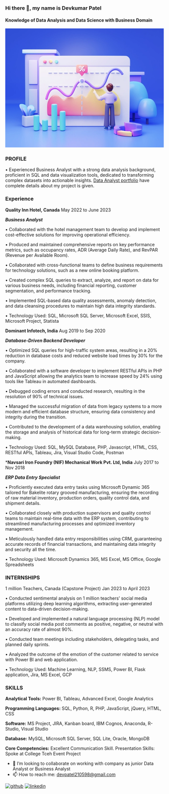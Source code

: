 ### Hi there 👋, my name is Devkumar Patel
#### Knowledge of Data Analysis and Data Science with Business Domain
![Knowledge of Data Analysis and Data Science with Business Domain](https://github.com/DevkumarPatel21/DevkumarPatel21/blob/main/c003e952b6d56c85afc15cb3f5247bcd.png)

### PROFILE
•	Experienced Business Analyst with a strong data analysis background, proficient in SQL and data visualization tools, dedicated to transforming complex datasets into actionable insights.
[ Data Analyst portfolio](https://github.com/DevkumarPatel21/data-analyst-portfolio) have complete details about my project is given.

### Experience
**Quality Inn Hotel, Canada**                                                                                                                          May 2022 to June 2023

***Business Analyst***

•	Collaborated with the hotel management team to develop and implement cost-effective solutions for improving operational efficiency.

•	Produced and maintained comprehensive reports on key performance metrics, such as occupancy rates, ADR (Average Daily Rate), and RevPAR (Revenue per Available Room).

•	Collaborated with cross-functional teams to define business requirements for technology solutions, such as a new online booking platform.

•	Created complex SQL queries to extract, analyze, and report on data for various business needs, including financial reporting, customer segmentation, and performance tracking.

•	Implemented SQL-based data quality assessments, anomaly detection, and data cleansing procedures to maintain high data integrity standards.

•	Technology Used:  SQL, Microsoft SQL Server, Microsoft Excel, SSIS, Microsoft Project, Statista

**Dominant Infotech, India** 	 	 	 	 	 	 	 	                                                                                 Aug 2019 to Sep 2020

***Database-Driven Backend Developer***   

•	Optimized SQL queries for high-traffic system areas, resulting in a 20% reduction in database costs and reduced website load times by 30% for the company.

•	Collaborated with a software developer to implement RESTful APIs in PHP and JavaScript allowing the analytics team to increase speed by 24% using tools like Tableau in automated dashboards.

•	Debugged coding errors and conducted research, resulting in the resolution of 90% of technical issues.

•	Managed the successful migration of data from legacy systems to a more modern and efficient database structure, ensuring data consistency and integrity during the transition.

•	Contributed to the development of a data warehousing solution, enabling the storage and analysis of historical data for long-term strategic decision-making.

•	Technology Used: SQL, MySQL Database, PHP, Javascript, HTML, CSS, RESTful APIs, Tableau, Jira, Visual Studio Code, Postman

***Navsari Iron Foundry (NIF) Mechanical Work Pvt. Ltd, India**                                                            July 2017 to Nov 2018

***ERP Data Entry Specialist***

•	Proficiently executed data entry tasks using Microsoft Dynamic 365 tailored for Bakelite rotary grooved manufacturing, ensuring the recording of raw material inventory, production orders, quality control data, and shipment details.

•	Collaborated closely with production supervisors and quality control teams to maintain real-time data with the ERP system, contributing to streamlined manufacturing processes and optimized inventory management.

•	Meticulously handled data entry responsibilities using CRM, guaranteeing accurate records of financial transactions, and maintaining data integrity and security all the time.

•	Technology Used: Microsoft Dynamics 365, MS Excel, MS Office, Google Spreadsheets

### INTERNSHIPS

1 million Teachers, Canada (Capstone Project)                                                                                       Jan 2023 to April 2023

•	Conducted sentimental analysis on 1 million teachers’ social media platforms utilizing deep learning algorithms, extracting user-generated content to data-driven decision-making.

•	Developed and implemented a natural language processing (NLP) model to classify social media post comments as positive, negative, or neutral with an accuracy rate of almost 90%.

•	Conducted team meetings including stakeholders, delegating tasks, and planned daily sprints.

•	Analyzed the outcome of the emotion of the customer related to service with Power BI and web application.

•	Technology Used: Machine Learning, NLP, SSMS, Power BI, Flask application, Jira, MS Excel, GCP




### SKILLS 
**Analytical Tools:** Power BI, Tableau, Advanced Excel, Google Analytics

**Programming Languages:** SQL, Python, R, PHP, JavaScript, jQuery, HTML, CSS

**Software:** MS Project, JIRA, Kanban board, IBM Cognos, Anaconda, R-Studio, Visual Studio 

**Database:** MySQL, Microsoft SQL Server, SQL Lite, Oracle, MongoDB

**Core Competencies:** Excellent Communication Skill. Presentation Skills: Spoke at College Tceh Event Project


- 👯 I’m looking to collaborate on working with company as junior Data Analyst or Business Analyst 
- 📫 How to reach me: devpatel210598@gmail.com 


[<img src='https://cdn.jsdelivr.net/npm/simple-icons@3.0.1/icons/github.svg' alt='github' height='40'>](https://github.com/https://github.com/DevkumarPatel21/data-analyst-portfolio)  [<img src='https://cdn.jsdelivr.net/npm/simple-icons@3.0.1/icons/linkedin.svg' alt='linkedin' height='40'>](https://www.linkedin.com/in/www.linkedin.com/in/devkumarpatel21/)  



